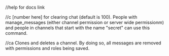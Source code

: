 //help for docs link

//c [number here] for clearing chat (default is 100). People with manage_messages (either channel permission or server wide permissionm) and people in channels that start with the name "secret" can use this command.

//ca Clones and deletes a channel. By doing so, all messages are removed with permissions and roles being saved.
